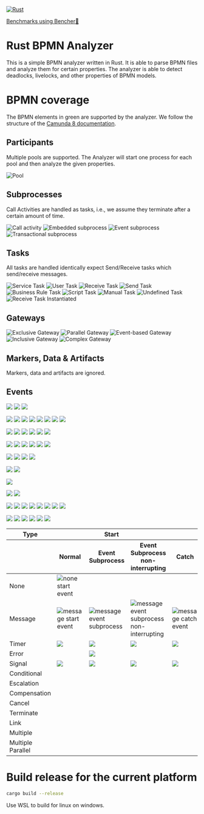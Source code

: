 [![Rust](https://github.com/timKraeuter/rust_bpmn_analyzer/actions/workflows/rust.yml/badge.svg)](https://github.com/timKraeuter/RustBPMNAnalyzer/actions/workflows/rust.yml)

[Benchmarks using Bencher🐰](https://bencher.dev/console/projects/rust-bpmn-analyzer/perf)

# Rust BPMN Analyzer

This is a simple BPMN analyzer written in Rust. It is able to parse BPMN files and analyze them for
certain properties. The analyzer is able to detect deadlocks, livelocks, and other properties of
BPMN models.

# BPMN coverage

The BPMN elements in green are supported by the analyzer. We follow the structure of
the [Camunda 8 documentation](https://docs.camunda.io/docs/components/modeler/bpmn/bpmn-coverage/).

## Participants

Multiple pools are supported. The Analyzer will start one process for each pool and then analyze the
given properties.

![Pool](./documentation/assets/bpmn-symbols/pool.svg)

## Subprocesses

Call Activities are handled as tasks, i.e., we assume they terminate after a certain amount of time.

![Call activity](./documentation/assets/bpmn-symbols/call-activity.svg)
![Embedded subprocess](./documentation/assets/bpmn-symbols/embedded-subprocess.svg)
![Event subprocess](./documentation/assets/bpmn-symbols/event-subprocess.svg)
![Transactional subprocess](./documentation/assets/bpmn-symbols/transactional-subprocess.svg)

## Tasks

All tasks are handled identically expect Send/Receive tasks which send/receive messages.

![Service Task](./documentation/assets/bpmn-symbols/service-task.svg)
![User Task](./documentation/assets/bpmn-symbols/user-task.svg)
![Receive Task](./documentation/assets/bpmn-symbols/receive-task.svg)
![Send Task](./documentation/assets/bpmn-symbols/send-task.svg)
![Business Rule Task](./documentation/assets/bpmn-symbols/business-rule-task.svg)
![Script Task](./documentation/assets/bpmn-symbols/script-task.svg)
![Manual Task](./documentation/assets/bpmn-symbols/manual-task.svg)
![Undefined Task](./documentation/assets/bpmn-symbols/undefined-task.svg)
![Receive Task Instantiated](./documentation/assets/bpmn-symbols/receive-task-instantiated.svg)

## Gateways

![Exclusive Gateway](./documentation/assets/bpmn-symbols/exclusive-gateway.svg)
![Parallel Gateway](./documentation/assets/bpmn-symbols/parallel-gateway.svg)
![Event-based Gateway](./documentation/assets/bpmn-symbols/event-based-gateway.svg)
![Inclusive Gateway](./documentation/assets/bpmn-symbols/inclusive-gateway.svg)
![Complex Gateway](./documentation/assets/bpmn-symbols/complex-gateway.svg)

## Markers, Data & Artifacts

Markers, data and artifacts are ignored.

## Events

![](./documentation/assets/bpmn-symbols/error-event-subprocess.svg)
![](./documentation/assets/bpmn-symbols/error-boundary-event.svg)
![](./documentation/assets/bpmn-symbols/error-end-event.svg)

![](./documentation/assets/bpmn-symbols/signal-start-event.svg)
![](./documentation/assets/bpmn-symbols/signal-event-subprocess.svg)
![](./documentation/assets/bpmn-symbols/signal-event-subprocess-non-interrupting.svg)
![](./documentation/assets/bpmn-symbols/signal-catch-event.svg)
![](./documentation/assets/bpmn-symbols/signal-boundary-event.svg)
![](./documentation/assets/bpmn-symbols/signal-boundary-event-non-interrupting.svg)
![](./documentation/assets/bpmn-symbols/signal-throw-event.svg)
![](./documentation/assets/bpmn-symbols/signal-end-event.svg)

![](./documentation/assets/bpmn-symbols/conditional-start-event.svg)
![](./documentation/assets/bpmn-symbols/conditional-event-subprocess.svg)
![](./documentation/assets/bpmn-symbols/conditional-event-subprocess-non-interrupting.svg)
![](./documentation/assets/bpmn-symbols/conditional-catch-event.svg)
![](./documentation/assets/bpmn-symbols/conditional-boundary-event.svg)
![](./documentation/assets/bpmn-symbols/conditional-boundary-event-non-interrupting.svg)

![](./documentation/assets/bpmn-symbols/escalation-event-subprocess.svg)
![](./documentation/assets/bpmn-symbols/escalation-event-subprocess-non-interrupting.svg)
![](./documentation/assets/bpmn-symbols/escalation-boundary-event.svg)
![](./documentation/assets/bpmn-symbols/escalation-boundary-event-non-interrupting.svg)
![](./documentation/assets/bpmn-symbols/escalation-throw-event.svg)
![](./documentation/assets/bpmn-symbols/escalation-end-event.svg)

![](./documentation/assets/bpmn-symbols/compensation-event-subprocess.svg)
![](./documentation/assets/bpmn-symbols/compensation-boundary-event.svg)
![](./documentation/assets/bpmn-symbols/compensation-throw-event.svg)
![](./documentation/assets/bpmn-symbols/compensation-end-event.svg)

![](./documentation/assets/bpmn-symbols/cancel-boundary-event.svg)
![](./documentation/assets/bpmn-symbols/cancel-end-event.svg)

![](./documentation/assets/bpmn-symbols/termination-end-event.svg)

![](./documentation/assets/bpmn-symbols/link-catch-event.svg)
![](./documentation/assets/bpmn-symbols/link-throw-event.svg)

![](./documentation/assets/bpmn-symbols/multiple-start-event.svg)
![](./documentation/assets/bpmn-symbols/multiple-event-subprocess.svg)
![](./documentation/assets/bpmn-symbols/multiple-event-subprocess-non-interrupting.svg)
![](./documentation/assets/bpmn-symbols/multiple-catch-event.svg)
![](./documentation/assets/bpmn-symbols/multiple-boundary-event.svg)
![](./documentation/assets/bpmn-symbols/multiple-boundary-event-non-interrupting.svg)
![](./documentation/assets/bpmn-symbols/multiple-throw-event.svg)
![](./documentation/assets/bpmn-symbols/multiple-end-event.svg)

![](./documentation/assets/bpmn-symbols/multiple-parallel-start-event.svg)
![](./documentation/assets/bpmn-symbols/multiple-parallel-event-subprocess.svg)
![](./documentation/assets/bpmn-symbols/multiple-parallel-event-subprocess-non-interrupting.svg)
![](./documentation/assets/bpmn-symbols/multiple-parallel-catch-event.svg)
![](./documentation/assets/bpmn-symbols/multiple-parallel-boundary-event.svg)
![](./documentation/assets/bpmn-symbols/multiple-parallel-boundary-event-non-interrupting.svg)

<table>
  <thead>
      <tr>
        <th>Type</th>
        <th colspan="3">Start</th>
        <th colspan="4">Intermediate</th>
        <th>End</th>
      </tr>
      <tr>
        <th></th>
        <th>Normal</th>
        <th>Event Subprocess</th>
        <th>Event Subprocess non-interrupting</th>
        <th>Catch</th>
        <th>Boundary</th>
        <th>Boundary non-interrupting</th>
        <th>Throw</th>
        <th></th>
      </tr>
  </thead>
  <tbody>
    <tr>
        <td>
            None
        </td>
        <td>
            <img src="./documentation/assets/bpmn-symbols/none-start-event.svg" alt="none start event" />
        </td>
        <td></td>
        <td></td>
        <td></td>
        <td></td>
        <td></td>
        <td>
            <img src="./documentation/assets/bpmn-symbols/none-throw-event.svg" alt="none throw event"/>
        </td>
        <td>
            <img src="./documentation/assets/bpmn-symbols/none-end-event.svg" alt="none end event"/>
        </td>
    </tr>
    <tr>
        <td>
            Message
        </td>
        <td>
            <img src="./documentation/assets/bpmn-symbols/message-start-event.svg" alt="message start event"/>
        </td>
        <td>
            <img src="./documentation/assets/bpmn-symbols/message-event-subprocess.svg" alt="message event subprocess"/>
        </td>
        <td>
            <img src="./documentation/assets/bpmn-symbols/message-event-subprocess-non-interrupting.svg" alt="message event subprocess non-interrupting"/>
        </td>
        <td>
            <img src="./documentation/assets/bpmn-symbols/message-catch-event.svg" alt="message catch event"/>
        </td>
        <td>
            <img src="./documentation/assets/bpmn-symbols/message-boundary-event.svg" alt="message boundary event"/>
        </td>
        <td>
            <img src="./documentation/assets/bpmn-symbols/message-boundary-event-non-interrupting.svg" alt="message boundary event non-interrupting"/>
        </td>
        <td>
            <img src="./documentation/assets/bpmn-symbols/message-throw-event.svg" alt="message throw event"/>
        </td>
        <td>
            <img src="./documentation/assets/bpmn-symbols/message-end-event.svg" alt="message end event"/>
        </td>
    </tr>
    <tr>
        <td>
            Timer
        </td>
        <td>
            <img src="./documentation/assets/bpmn-symbols/timer-start-event.svg" />
        </td>
        <td>
            <img src="./documentation/assets/bpmn-symbols/timer-event-subprocess.svg" />
        </td>
        <td>
            <img src="./documentation/assets/bpmn-symbols/timer-event-subprocess-non-interrupting.svg" />
        </td>
        <td>
            <img src="./documentation/assets/bpmn-symbols/timer-catch-event.svg"/>
        </td>
        <td>
            <img src="./documentation/assets/bpmn-symbols/timer-boundary-event.svg" />
        </td>
        <td>
            <img src="./documentation/assets/bpmn-symbols/timer-boundary-event-non-interrupting.svg" />
        </td>
        <td></td>
        <td></td>
    </tr>
    <tr>
        <td>
            Error
        </td>
        <td></td>
        <td>
            <img src="./documentation/assets/bpmn-symbols/error-event-subprocess.svg" />
        </td>
        <td></td>
        <td></td>
        <td>
            <img src="./documentation/assets/bpmn-symbols/error-boundary-event.svg" />
        </td>
        <td></td>
        <td></td>
        <td>
            <img src="./documentation/assets/bpmn-symbols/error-end-event.svg" />
        </td>
    </tr>
    <tr>
        <td>
            Signal
        </td>
        <td>
            <img src="./documentation/assets/bpmn-symbols/signal-start-event.svg" />
        </td>
        <td>
            <img src="./documentation/assets/bpmn-symbols/signal-event-subprocess.svg" />
        </td>
        <td>
            <img src="./documentation/assets/bpmn-symbols/signal-event-subprocess-non-interrupting.svg" />
        </td>
        <td>
            <img src="./documentation/assets/bpmn-symbols/signal-catch-event.svg" />
        </td>
        <td>
            <img src="./documentation/assets/bpmn-symbols/signal-boundary-event.svg" />
        </td>
        <td>
            <img src="./documentation/assets/bpmn-symbols/signal-boundary-event-non-interrupting.svg" />
        </td>
        <td>
            <img src="./documentation/assets/bpmn-symbols/signal-throw-event.svg" />
        </td>
        <td>
            <img src="./documentation/assets/bpmn-symbols/signal-end-event.svg" />
        </td>
    </tr>
    <tr>
        <td>
            Conditional
        </td>
        <td>
            <ConditionalStartEventSvg />
        </td>
        <td>
            <ConditionalEventSubprocessSvg />
        </td>
        <td>
            <ConditionalEventSubprocessNonInterruptingSvg />
        </td>
        <td>
            <ConditionalCatchEventSvg />
        </td>
        <td>
            <ConditionalBoundaryEventSvg />
        </td>
        <td>
            <ConditionalBoundaryEventNonInterruptingSvg />
        </td>
        <td></td>
        <td></td>
    </tr>
    <tr>
        <td>
            Escalation
        </td>
        <td></td>
        <td>
            <EscalationEventSubprocessSvg" />
        </td>
        <td>
            <EscalationEventSubprocessNonInterruptingSvg" />
        </td>
        <td></td>
        <td>
            <EscalationBoundaryEventSvg" />
        </td>
        <td>
            <EscalationBoundaryEventNonInterruptingSvg" />
        </td>
        <td>
            <EscalationThrowEventSvg" />
        </td>
        <td>
            <EscalationEndEventSvg" />
        </td>
    </tr>
    <tr>
        <td>
            Compensation
        </td>
        <td></td>
        <td>
            <CompensationEventSubprocessSvg />
        </td>
        <td></td>
        <td></td>
        <td>
            <CompensationBoundaryEventSvg />
        </td>
        <td></td>
        <td>
            <CompensationThrowEventSvg />
        </td>
        <td>
            <CompensationEndEventSvg />
        </td>
    </tr>
    <tr>
        <td>
            Cancel
        </td>
        <td></td>
        <td></td>
        <td></td>
        <td></td>
        <td>
            <CancelBoundaryEventSvg />
        </td>
        <td></td>
        <td></td>
        <td>
            <CancelEndEventSvg />
        </td>
    </tr>
    <tr>
        <td>
            Terminate
        </td>
        <td></td>
        <td></td>
        <td></td>
        <td></td>
        <td></td>
        <td></td>
        <td></td>
        <td>
            <TerminationEndEventSvg" />
        </td>
    </tr>
    <tr>
        <td>
            Link
        </td>
        <td></td>
        <td></td>
        <td></td>
        <td>
            <LinkCatchEventSvg"/>
        </td>
        <td></td>
        <td></td>
        <td>
            <LinkThrowEventSvg"/>
        </td>
        <td></td>
    </tr>
    <tr>
        <td>
            Multiple
        </td>
        <td>
            <MultipleStartEventSvg />
        </td>
        <td>
            <MultipleEventSubprocessSvg />
        </td>
        <td>
            <MultipleEventSubprocessNonInterruptingSvg />
        </td>
        <td>
            <MultipleCatchEventSvg />
        </td>
        <td>
            <MultipleBoundaryEventSvg />
        </td>
        <td>
            <MultipleBoundaryEventNonInterruptingSvg />
        </td>
        <td>
            <MultipleThrowEventSvg />
        </td>
        <td>
            <MultipleEndEventSvg />
        </td>
    </tr>
    <tr>
        <td>
            Multiple Parallel
        </td>
        <td>
            <MultipleParallelStartEventSvg />
        </td>
        <td>
            <MultipleParallelEventSubprocessSvg />
        </td>
        <td>
            <MultipleParallelEventSubprocessNonInterruptingSvg />
        </td>
        <td>
            <MultipleParallelCatchEventSvg />
        </td>
        <td>
            <MultipleParallelBoundaryEventSvg />
        </td>
        <td>
            <MultipleParallelBoundaryEventNonInterruptingSvg />
        </td>
        <td></td>
        <td></td>
    </tr>

  </tbody>
</table>

# Build release for the current platform

```bash
cargo build --release
```

Use WSL to build for linux on windows.
